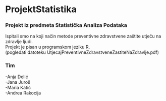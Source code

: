 # ProjektStatistika

### Projekt iz predmeta Statistička Analiza Podataka

Ispitali smo na koji način metode preventivne zdravstvene zaštite utječu na zdravlje ljudi.  
Projekt je pisan u programskom jeziku R.  
(pogledati datoteku UtjecajPreventivneZdravstveneZastiteNaZdravlje.pdf)  

### Tim
-Anja Delić  
-Jana Juroš  
-Maria Katić  
-Andrea Rakocija  
